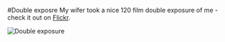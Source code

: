#Double exposre
My wifer took a nice 120 film double exposure of me - check it out on [Flickr](https://www.flickr.com/photos/tobiashenn/14656244821).

![](https://farm3.staticflickr.com/2937/14656244821_c86f3a7f0b_b.jpg "Double exposure")